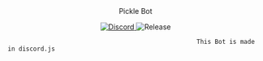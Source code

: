 <div align="center">
  <h>
    Pickle Bot
  </h>
  <p>
    <a href="https://discord.gg/7TJfZXpwKD"><img alt="Discord" src="https://img.shields.io/discord/750187518431068211?color=Blue&label=Pickle%20Support&logoColor=Red">
    <a><img src="https://img.shields.io/github/v/release/DeveloperJosh/Pickle-Bot" alt="Release" /></a>
  </p>
</div>

                                                        This Bot is made in discord.js
